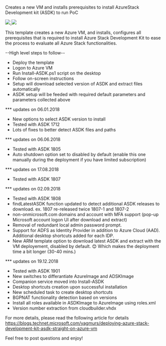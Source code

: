 Creates a new VM and installs prerequisites to install AzureStack Development kit (ASDK) to run PoC

<a href="https://portal.azure.com/#create/Microsoft.Template/uri/https%3A%2F%2Fraw.githubusercontent.com%2Fyagmurs%2FAzureStack-VM-PoC%2Fdevelopment%2Fazuredeploy.json" target="_blank">
    <img src="https://azuredeploy.net/deploybutton.png"/>
</a>

<a href="http://armviz.io/#/?load=https%3A%2F%2Fraw.githubusercontent.com%2Fyagmurs%2FAzureStack-VM-PoC%2Fdevelopment%2Fazuredeploy.json" target="_blank">
    <img src="https://raw.githubusercontent.com/shenglol/arm-visualizer/master/src/visualizebutton.png"/>
</a>

This template creates a new Azure VM, and installs, configures all prerequisites that is required to install Azure Stack Development Kit to ease the process to evaluate all Azure Stack functionalities. 

 --High level steps to follow--
  - Deploy the template
  - Logon to Azure VM
  - Run Install-ASDK.ps1 script on the desktop
  - Follow on-screen instructions
  - Setup will download selected version of ASDK and extract files automatically
  - ASDK setup will be feeded with required default parameters and parameters collected above

*** updates on 06.01.2018
 - New options to select ASDK version to install
 - Tested with ASDK 1712
 - Lots of fixes to better detect ASDK files and paths

*** updates on 06.06.2018
 - Tested with ASDK 1805
 - Auto shutdown option set to disabled by default (enable this one manually during the deployment if you have limited subscription)

*** updates on 17.08.2018
 - Tested with ASDK 1807

*** updates on 02.09.2018
 - Tested with ASDK 1808
 - findLatestASDK function updated to detect additional ASDK releases to download. ex. 1807 re-released twice 1807-1 and 1807-2
 - non-onmicrosoft.com domains and account with MFA support (pop-up Microsoft account logon UI after download and extract)
 - Removal of redundant local admin password prompt.
 - Support for ADFS as Identity Provider in addition to Azure Cloud (AAD). Additional desktop shortcuts added for each IDP.
 - New ARM template option to download latest ASDK and extract with the VM deployement, disabled by default. 😊 Which makes the deployment time a bit longer (30-40 mins.)

*** updates on 19.12.2018
- Tested with ASDK 1901
- New switches to differantiate AzureImage and ADSKImage
- Companion service moved into Install-ASDK
- Desktop shortcuts creation upon successful installation
- New scheduled task to create desktop shortcuts
- BGPNAT functionality detection based on versions
- Install all roles available in ASDKImage to AzureImage using roles.xml
- Version number extraction from cloudbuilder.vhdx


For more details, please read the following article for details
https://blogs.technet.microsoft.com/yagmurs/deploying-azure-stack-development-kit-asdk-straight-on-azure-vm

Feel free to post questions and enjoy!